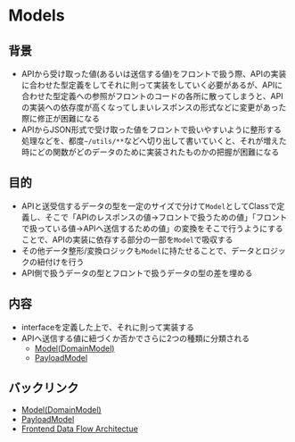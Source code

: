 # Models

## 背景
- APIから受け取った値(あるいは送信する値)をフロントで扱う際、APIの実装に合わせた型定義をしてそれに則って実装をしていく必要があるが、APIに合わせた型定義への参照がフロントのコードの各所に散ってしまうと、APIの実装への依存度が高くなってしまいレスポンスの形式などに変更があった際に修正が困難になる
- APIからJSON形式で受け取った値をフロントで扱いやすいように整形する処理などを、都度`~/utils/**`などへ切り出して書いていくと、それが増えた時にどの関数がどのデータのために実装されたものかの把握が困難になる

## 目的
- APIと送受信するデータの型を一定のサイズで分けて`Model`としてClassで定義し、そこで「APIのレスポンスの値->フロントで扱うための値」「フロントで扱っている値->APIへ送信するための値」の変換をそこで行うようにすることで、APIの実装に依存する部分の一部を`Model`で吸収する
- その他データ整形/変換ロジックも`Model`に持たせることで、データとロジックの紐付けを行う
- API側で扱うデータの型とフロントで扱うデータの型の差を埋める

## 内容
- interfaceを定義した上で、それに則って実装する
- APIへ送信する値に紐づくか否かでさらに2つの種類に分類される
  - [Model(DomainModel)](./domain.md)
  - [PayloadModel](./payload.md)

## バックリンク
- [Model(DomainModel)](./domain.md)
- [PayloadModel](./payload.md)
- [Frontend Data Flow Architectue](../../index.md)
